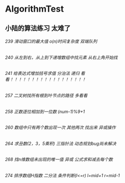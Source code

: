 # AlgorithmTest
## 小陆的算法练习 太难了
###### 239 滑动窗口的最大值 o(n)时间复杂度 双端队列
###### 240 从左到右，从上到下递增数组中找元素 从右上角开始找
###### 241 给表达式增加括号求值 分治法 递归  *看看！！！！！！！！！！！！！！！！！！*
###### 257 二叉树找所有根到叶节点的路径     多看看
###### 258 正数逐位相加到一位数 (num-1)%9+1
###### 260 数组中只有两个数出现一次 其他两次 找出来 异或操作
###### 264 求丑数(2，3，5乘积) 三指针法 动态规划bug尚未解决
###### 268 找n维数组未出现的唯一值 异或  公式求和减去每个数
###### 274 排序数组H指数 二分法 条件判断(l<=r) l=mid+1 r=mid-1
